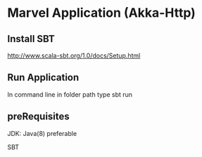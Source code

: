 # Marvel Application (Akka-Http)

## Install SBT
http://www.scala-sbt.org/1.0/docs/Setup.html

## Run Application

In command line in folder path type sbt run
 
## preRequisites
  
JDK: Java(8) preferable

SBT
